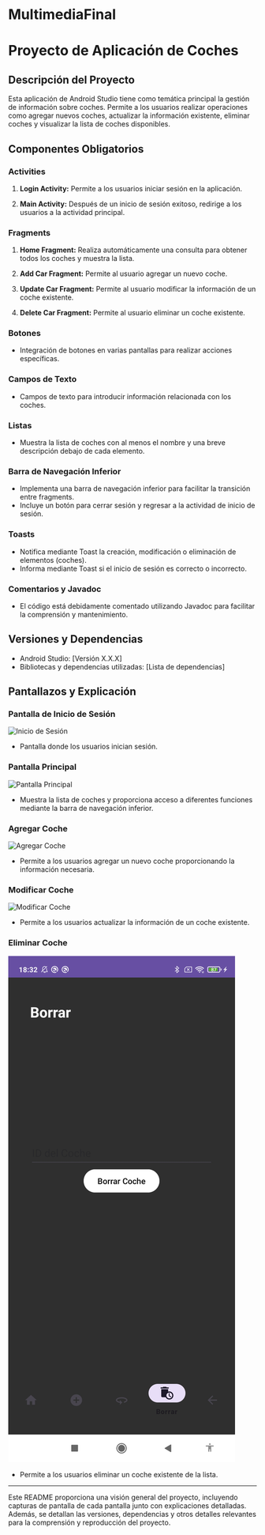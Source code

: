 # MultimediaFinal
# Proyecto de Aplicación de Coches

## Descripción del Proyecto

Esta aplicación de Android Studio tiene como temática principal la gestión de información sobre coches. Permite a los usuarios realizar operaciones como agregar nuevos coches, actualizar la información existente, eliminar coches y visualizar la lista de coches disponibles.

## Componentes Obligatorios

### Activities

1. **Login Activity:** Permite a los usuarios iniciar sesión en la aplicación.

2. **Main Activity:** Después de un inicio de sesión exitoso, redirige a los usuarios a la actividad principal.

### Fragments

1. **Home Fragment:** Realiza automáticamente una consulta para obtener todos los coches y muestra la lista.

2. **Add Car Fragment:** Permite al usuario agregar un nuevo coche.

3. **Update Car Fragment:** Permite al usuario modificar la información de un coche existente.

4. **Delete Car Fragment:** Permite al usuario eliminar un coche existente.

### Botones

- Integración de botones en varias pantallas para realizar acciones específicas.

### Campos de Texto

- Campos de texto para introducir información relacionada con los coches.

### Listas

- Muestra la lista de coches con al menos el nombre y una breve descripción debajo de cada elemento.

### Barra de Navegación Inferior

- Implementa una barra de navegación inferior para facilitar la transición entre fragments.
- Incluye un botón para cerrar sesión y regresar a la actividad de inicio de sesión.

### Toasts

- Notifica mediante Toast la creación, modificación o eliminación de elementos (coches).
- Informa mediante Toast si el inicio de sesión es correcto o incorrecto.

### Comentarios y Javadoc

- El código está debidamente comentado utilizando Javadoc para facilitar la comprensión y mantenimiento.

## Versiones y Dependencias

- Android Studio: [Versión X.X.X]
- Bibliotecas y dependencias utilizadas: [Lista de dependencias]

## Pantallazos y Explicación

### Pantalla de Inicio de Sesión

![Inicio de Sesión](![1708018822405](https://github.com/ericquiles/MultimediaFinal/assets/118289313/bc61e084-ad05-43b8-b47f-dbd3fe599956)
)

- Pantalla donde los usuarios inician sesión.

### Pantalla Principal

![Pantalla Principal](screenshots/main_screen.png)

- Muestra la lista de coches y proporciona acceso a diferentes funciones mediante la barra de navegación inferior.

### Agregar Coche

![Agregar Coche](screenshots/add_car_screen.png)

- Permite a los usuarios agregar un nuevo coche proporcionando la información necesaria.

### Modificar Coche

![Modificar Coche](screenshots/update_car_screen.png)

- Permite a los usuarios actualizar la información de un coche existente.

### Eliminar Coche

![Eliminar Coche](1708018822384.jpg)

- Permite a los usuarios eliminar un coche existente de la lista.

---

Este README proporciona una visión general del proyecto, incluyendo capturas de pantalla de cada pantalla junto con explicaciones detalladas. Además, se detallan las versiones, dependencias y otros detalles relevantes para la comprensión y reproducción del proyecto.
